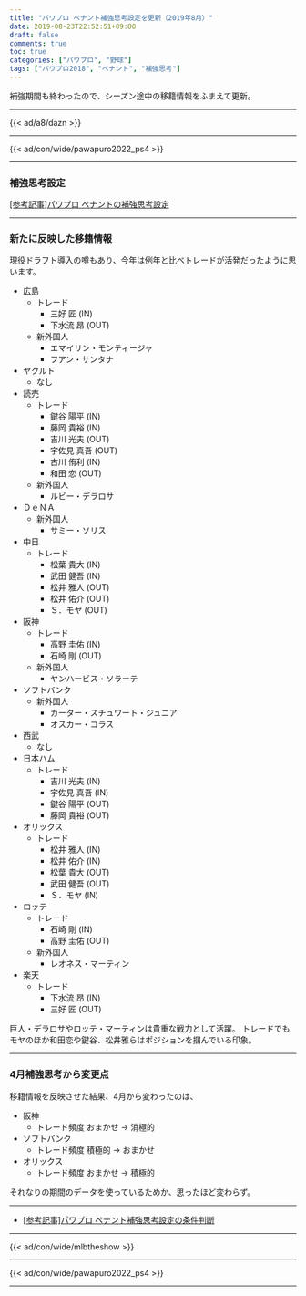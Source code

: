 ```yaml
---
title: "パワプロ ペナント補強思考設定を更新（2019年8月）"
date: 2019-08-23T22:52:51+09:00
draft: false
comments: true
toc: true
categories: ["パワプロ", "野球"]
tags: ["パワプロ2018", "ペナント", "補強思考"]
---
```


補強期間も終わったので、シーズン途中の移籍情報をふまえて更新。

<!--more-->

---

{{< ad/a8/dazn >}}

---

{{< ad/con/wide/pawapuro2022_ps4 >}}

---

### 補強思考設定

[[参考記事]パワプロ ペナントの補強思考設定](https://www.ted027.com/post/penant-add)

---

### 新たに反映した移籍情報

現役ドラフト導入の噂もあり、今年は例年と比べトレードが活発だったように思います。

- 広島
  - トレード
    - 三好 匠 (IN)
    - 下水流 昂 (OUT)
  - 新外国人
    - エマイリン・モンティージャ
    - フアン・サンタナ
- ヤクルト
  - なし
- 読売
  - トレード
    - 鍵谷 陽平 (IN)
    - 藤岡 貴裕 (IN)
    - 吉川 光夫 (OUT)
    - 宇佐見 真吾 (OUT)
    - 古川 侑利 (IN)
    - 和田 恋 (OUT)
  - 新外国人
    - ルビー・デラロサ
- ＤｅＮＡ
  - 新外国人
    - サミー・ソリス
- 中日
  - トレード
    - 松葉 貴大 (IN)
    - 武田 健吾 (IN)
    - 松井 雅人 (OUT)
    - 松井 佑介 (OUT)
    - Ｓ．モヤ (OUT)
- 阪神
  - トレード
    - 高野 圭佑 (IN)
    - 石崎 剛 (OUT)
  - 新外国人
    - ヤンハービス・ソラーテ
- ソフトバンク
  - 新外国人
    - カーター・スチュワート・ジュニア
    - オスカー・コラス
- 西武
  - なし
- 日本ハム
  - トレード
    - 吉川 光夫 (IN)
    - 宇佐見 真吾 (IN)
    - 鍵谷 陽平 (OUT)
    - 藤岡 貴裕 (OUT)
- オリックス
  - トレード
    - 松井 雅人 (IN)
    - 松井 佑介 (IN)
    - 松葉 貴大 (OUT)
    - 武田 健吾 (OUT)
    - Ｓ．モヤ (IN)
- ロッテ
  - トレード
    - 石崎 剛 (IN)
    - 高野 圭佑 (OUT)
  - 新外国人
    - レオネス・マーティン
- 楽天
  - トレード
    - 下水流 昂 (IN)
    - 三好 匠 (OUT)

巨人・デラロサやロッテ・マーティンは貴重な戦力として活躍。
トレードでもモヤのほか和田恋や鍵谷、松井雅らはポジションを掴んでいる印象。

---

### 4月補強思考から変更点

移籍情報を反映させた結果、4月から変わったのは、

- 阪神
  - トレード頻度 おまかせ → 消極的
- ソフトバンク
  - トレード頻度 積極的 → おまかせ
- オリックス
  - トレード頻度 おまかせ → 積極的

それなりの期間のデータを使っているためか、思ったほど変わらず。

---

- [[参考記事]パワプロ ペナント補強思考設定の条件判断](https://www.ted027.com/post/penant-add-descript)

---

{{< ad/con/wide/mlbtheshow >}}

---

{{< ad/con/wide/pawapuro2022_ps4 >}}

---
